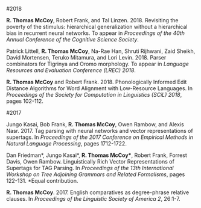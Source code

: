 #2018

**R. Thomas McCoy**, Robert Frank, and Tal Linzen. 2018. Revisiting the poverty of
the stimulus: hierarchical generalization without a hierarchical bias in recurrent
neural networks. To appear in *Proceedings of the 40th Annual Conference of the
Cognitive Science Society*.

Patrick Littell, **R. Thomas McCoy**, Na-Rae Han, Shruti Rijhwani, Zaid Sheikh,
David Mortensen, Teruko Mitamura, and Lori Levin. 2018. Parser combinators for
Tigrinya and Oromo morphology. To appear in *Language Resources and Evaluation
Conference (LREC) 2018*.

**R. Thomas McCoy** and Robert Frank. 2018. Phonologically Informed Edit Distance
Algorithms for Word Alignment with Low-Resource Languages. In *Proceedings
of the Society for Computation in Linguistics (SCiL) 2018*, pages 102-112.

#2017

Jungo Kasai, Bob Frank, **R. Thomas McCoy**, Owen Rambow, and Alexis Nasr. 2017.
Tag parsing with neural networks and vector representations of supertags. In
*Proceedings of the 2017 Conference on Empirical Methods in Natural Language
Processing*, pages 1712-1722.

Dan Friedman*, Jungo Kasai*, **R. Thomas McCoy\***, Robert Frank, Forrest Davis,
Owen Rambow. Linguistically Rich Vector Representations of Supertags for TAG
Parsing. In *Proceedings of the 13th International Workshop on Tree Adjoining
Grammars and Related Formalisms*, pages 122-131.
\*Equal contribution.

**R. Thomas McCoy**. 2017. English comparatives as degree-phrase relative clauses. In
*Proceedings of the Linguistic Society of America 2*, 26:1-7.

